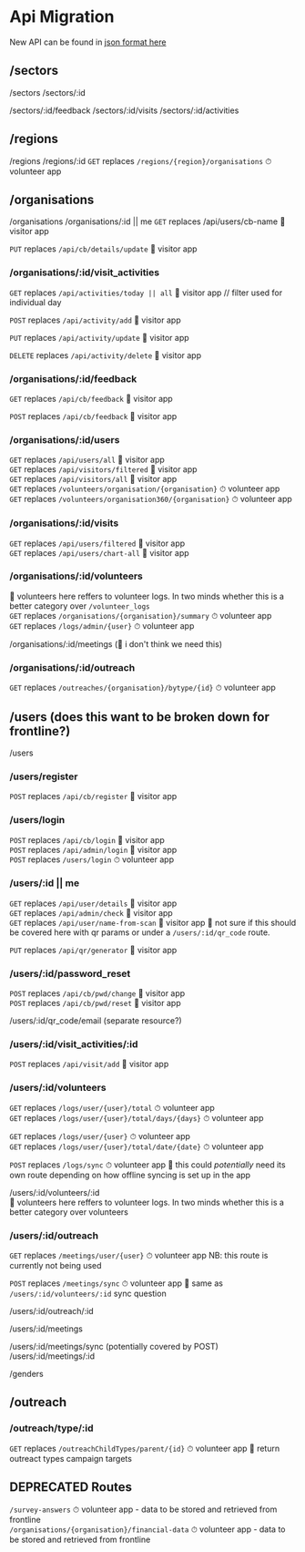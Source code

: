 # Api Migration

New API can be found in [json format here](./api.json)

## /sectors
/sectors
/sectors/:id

/sectors/:id/feedback
/sectors/:id/visits
/sectors/:id/activities

## /regions
/regions
/regions/:id
`GET` replaces `/regions/{region}/organisations`  ⏱ volunteer app

## /organisations
/organisations
/organisations/:id || me
`GET` replaces /api/users/cb-name 👣 visitor app 

`PUT` replaces `/api/cb/details/update` 👣 visitor app

### /organisations/:id/visit_activities
`GET` replaces `/api/activities/today || all` 👣 visitor app // filter used for individual day

`POST` replaces `/api/activity/add` 👣 visitor app 

`PUT` replaces `/api/activity/update` 👣 visitor app 

`DELETE` replaces `/api/activity/delete` 👣 visitor app 

### /organisations/:id/feedback
`GET` replaces `/api/cb/feedback` 👣 visitor app 

`POST` replaces `/api/cb/feedback` 👣 visitor app 

### /organisations/:id/users
`GET` replaces `/api/users/all` 👣 visitor app   
`GET` replaces `/api/visitors/filtered` 👣 visitor app   
`GET` replaces `/api/visitors/all` 👣 visitor app  
`GET` replaces `/volunteers/organisation/{organisation}` ⏱ volunteer app  
`GET` replaces `/volunteers/organisation360/{organisation}` ⏱ volunteer app  

### /organisations/:id/visits
`GET` replaces `/api/users/filtered`  👣 visitor app   
`GET` replaces `/api/users/chart-all`  👣 visitor app  

### /organisations/:id/volunteers 
🤔 volunteers here reffers to volunteer logs. In two minds whether this is a better category over `/volunteer_logs`  
`GET` replaces `/organisations/{organisation}/summary` ⏱ volunteer app  
`GET` replaces `/logs/admin/{user}` ⏱ volunteer app  

/organisations/:id/meetings (🤔 i don't think we need this)

### /organisations/:id/outreach
`GET` replaces `/outreaches/{organisation}/bytype/{id}` ⏱ volunteer app

## /users (does this want to be broken down for frontline?)
/users
### /users/register
`POST` replaces `/api/cb/register` 👣 visitor app

### /users/login
`POST` replaces `/api/cb/login` 👣 visitor app  
`POST` replaces `/api/admin/login` 👣 visitor app  
`POST` replaces `/users/login`  ⏱ volunteer app  

### /users/:id || me
`GET` replaces `/api/user/details` 👣 visitor app  
`GET` replaces `/api/admin/check` 👣 visitor app  
`GET` replaces `/api/user/name-from-scan` 👣 visitor app   🤔 not sure if this should be covered here with qr params or under a `/users/:id/qr_code` route.  

`PUT` replaces `/api/qr/generator` 👣 visitor app  


### /users/:id/password_reset
`POST` replaces `/api/cb/pwd/change` 👣 visitor app  
`POST` replaces `/api/cb/pwd/reset` 👣 visitor app

/users/:id/qr_code/email (separate resource?)

### /users/:id/visit_activities/:id
`POST` replaces `/api/visit/add` 👣 visitor app  

### /users/:id/volunteers
`GET` replaces `/logs/user/{user}/total` ⏱ volunteer app  
`GET` replaces `/logs/user/{user}/total/days/{days}` ⏱ volunteer app  

`GET` replaces `/logs/user/{user}` ⏱ volunteer app  
`GET` replaces `/logs/user/{user}/total/date/{date}` ⏱ volunteer app  


`POST` replaces `/logs/sync` ⏱ volunteer app 🤔 this could _potentially_ need its own route depending on how offline syncing is set up in the app

/users/:id/volunteers/:id  
🤔 volunteers here reffers to volunteer logs. In two minds whether this is a better category over volunteers

### /users/:id/outreach
`GET` replaces `/meetings/user/{user}` ⏱ volunteer app  NB: this route is currently not being used

`POST` replaces `/meetings/sync` ⏱ volunteer app 🤔 same as `/users/:id/volunteers/:id` sync question

/users/:id/outreach/:id

/users/:id/meetings

/users/:id/meetings/sync (potentially covered by POST)
/users/:id/meetings/:id

/genders

## /outreach
### /outreach/type/:id
`GET` replaces `/outreachChildTypes/parent/{id}` ⏱ volunteer app 🤔 return outreact types campaign targets

## DEPRECATED Routes
`/survey-answers` ⏱ volunteer app - data to be stored and retrieved from frontline  
`/organisations/{organisation}/financial-data` ⏱ volunteer app - data to be stored and retrieved from frontline

